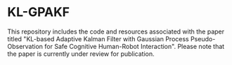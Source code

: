 # KL-GPAKF
This repository includes the code and resources associated with the paper titled "KL-based Adaptive Kalman Filter with Gaussian Process Pseudo-Observation for Safe Cognitive Human-Robot Interaction". Please note that the paper is currently under review for publication.
